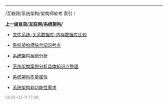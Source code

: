 
----

/互联网/系统架构/架构师软考 索引：


**[上一级目录/互联网/系统架构/](/互联网/系统架构/)**

- [文件系统-关系数据库-内存数据库比较](/互联网/系统架构/架构师软考/文件系统-关系数据库-内存数据库比较)

- [系统架构师综合知识考点](/互联网/系统架构/架构师软考/系统架构师综合知识考点)

- [系统架构案例分析](/互联网/系统架构/架构师软考/系统架构案例分析)

- [系统架构案例分析具体知识点整理](/互联网/系统架构/架构师软考/系统架构案例分析具体知识点整理)

- [系统架构质量属性](/互联网/系统架构/架构师软考/系统架构质量属性)

- [系统架构非功能性需求](/互联网/系统架构/架构师软考/系统架构非功能性需求)


<font size=2 color='grey'> 2020-03-11 17:08 </font>